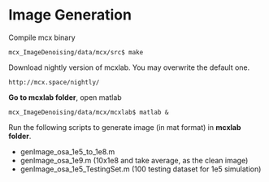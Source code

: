 # Image Generation
Compile mcx binary

`mcx_ImageDenoising/data/mcx/src$ make`

Download nightly version of mcxlab. You may overwrite the default one.

`http://mcx.space/nightly/`


**Go to mcxlab folder**, open matlab

`mcx_ImageDenoising/data/mcx/mcxlab$ matlab &`

Run the following scripts to generate image (in mat format) in **mcxlab folder**.

* genImage_osa_1e5_to_1e8.m
* genImage_osa_1e9.m (10x1e8 and take average, as the clean image)
* genImage_osa_1e5_TestingSet.m  (100 testing dataset for 1e5 simulation)
